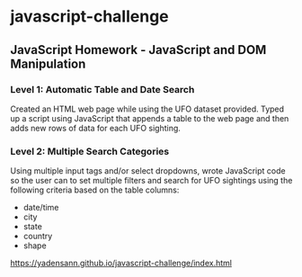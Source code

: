 # javascript-challenge

## JavaScript Homework - JavaScript and DOM Manipulation


### Level 1: Automatic Table and Date Search 
Created an HTML web page while using the UFO dataset provided. Typed up a script using JavaScript that appends a table to the web page and then adds new rows of data for each UFO sighting.


### Level 2: Multiple Search Categories
Using multiple input tags and/or select dropdowns, wrote JavaScript code so the user can to set multiple filters and search for UFO sightings using the following criteria based on the table columns:

- date/time
- city
- state
- country
- shape


https://yadensann.github.io/javascript-challenge/index.html
